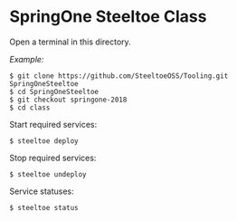 # SpringOne Steeltoe Class

Open a terminal in this directory.

_Example:_
```
$ git clone https://github.com/SteeltoeOSS/Tooling.git SpringOneSteeltoe
$ cd SpringOneSteeltoe
$ git checkout springone-2018
$ cd class
```

Start required services:
```
$ steeltoe deploy
```

Stop required services:
```
$ steeltoe undeploy
```

Service statuses:
```
$ steeltoe status
```

